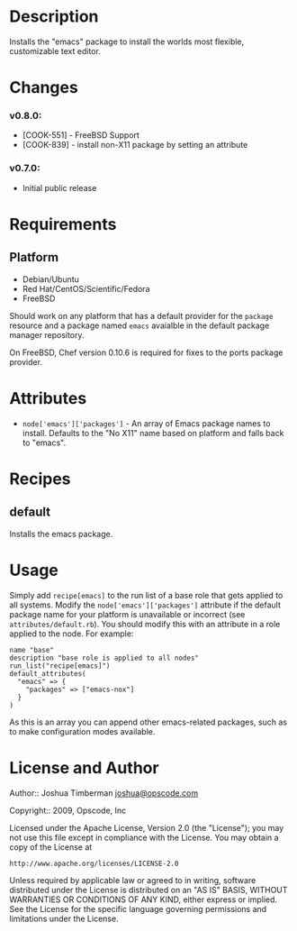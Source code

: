 Description
===========

Installs the "emacs" package to install the worlds most flexible, customizable text editor.

Changes
=======

### v0.8.0:

* [COOK-551] - FreeBSD Support
* [COOK-839] - install non-X11 package by setting an attribute

### v0.7.0:

* Initial public release

Requirements
============

## Platform

* Debian/Ubuntu
* Red Hat/CentOS/Scientific/Fedora
* FreeBSD

Should work on any platform that has a default provider for the `package` resource and a package named `emacs` avaialble in the default package manager repository.

On FreeBSD, Chef version 0.10.6 is required for fixes to the ports package provider.

Attributes
==========

* `node['emacs']['packages']` - An array of Emacs package names to install. Defaults to the "No X11" name based on platform and falls back to "emacs".

Recipes
=======

default
-------

Installs the emacs package.

Usage
=====

Simply add `recipe[emacs]` to the run list of a base role that gets applied to all systems. Modify the `node['emacs']['packages']` attribute if the default package name for your platform is unavailable or incorrect (see `attributes/default.rb`). You should modify this with an attribute in a role applied to the node. For example:

    name "base"
    description "base role is applied to all nodes"
    run_list("recipe[emacs]")
    default_attributes(
      "emacs" => {
        "packages" => ["emacs-nox"]
      }
    )

As this is an array you can append other emacs-related packages, such as to make configuration modes available.

License and Author
==================

Author:: Joshua Timberman <joshua@opscode.com>

Copyright:: 2009, Opscode, Inc

Licensed under the Apache License, Version 2.0 (the "License");
you may not use this file except in compliance with the License.
You may obtain a copy of the License at

    http://www.apache.org/licenses/LICENSE-2.0

Unless required by applicable law or agreed to in writing, software
distributed under the License is distributed on an "AS IS" BASIS,
WITHOUT WARRANTIES OR CONDITIONS OF ANY KIND, either express or implied.
See the License for the specific language governing permissions and
limitations under the License.
